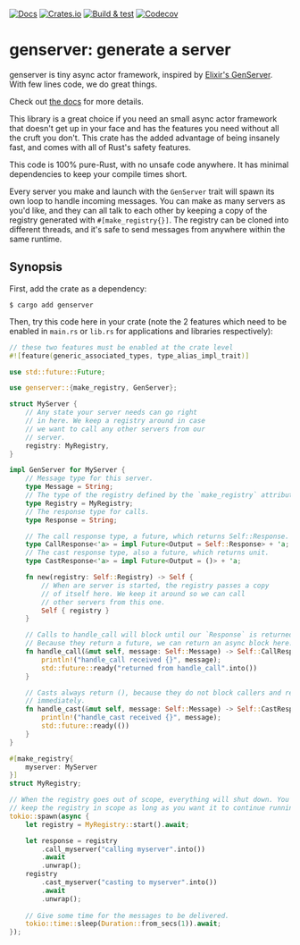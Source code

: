 [![Docs](https://docs.rs/genserver/badge.svg)](https://docs.rs/genserver) [![Crates.io](https://img.shields.io/crates/v/genserver)](https://crates.io/crates/genserver) [![Build & test](https://github.com/brndnmtthws/genserver/actions/workflows/build-and-test.yml/badge.svg)](https://github.com/brndnmtthws/genserver/actions/workflows/build-and-test.yml) [![Codecov](https://img.shields.io/codecov/c/github/brndnmtthws/genserver)](https://app.codecov.io/gh/brndnmtthws/genserver/)

# genserver: generate a server

genserver is tiny async actor framework, inspired by [Elixir's
GenServer](https://hexdocs.pm/elixir/GenServer.html). With few lines code, we do
great things.

Check out [the docs](https://docs.rs/genserver) for more details.

This library is a great choice if you need an small async actor framework that
doesn't get up in your face and has the features you need without all the cruft
you don't. This crate has the added advantage of being insanely fast, and comes
with all of Rust's safety features.

This code is 100% pure-Rust, with no unsafe code anywhere. It has minimal
dependencies to keep your compile times short.

Every server you make and launch with the `GenServer` trait will spawn its own
loop to handle incoming messages. You can make as many servers as you'd like,
and they can all talk to each other by keeping a copy of the registry generated
with `#[make_registry{}]`. The registry can be cloned into different threads,
and it's safe to send messages from anywhere within the same runtime.

## Synopsis

First, add the crate as a dependency:

```console
$ cargo add genserver
```

Then, try this code here in your crate (note the 2 features which need to be
enabled in `main.rs` or `lib.rs` for applications and libraries respectively):

```rust
// these two features must be enabled at the crate level
#![feature(generic_associated_types, type_alias_impl_trait)]

use std::future::Future;

use genserver::{make_registry, GenServer};

struct MyServer {
    // Any state your server needs can go right
    // in here. We keep a registry around in case
    // we want to call any other servers from our
    // server.
    registry: MyRegistry,
}

impl GenServer for MyServer {
    // Message type for this server.
    type Message = String;
    // The type of the registry defined by the `make_registry` attribute macro.
    type Registry = MyRegistry;
    // The response type for calls.
    type Response = String;

    // The call response type, a future, which returns Self::Response.
    type CallResponse<'a> = impl Future<Output = Self::Response> + 'a;
    // The cast response type, also a future, which returns unit.
    type CastResponse<'a> = impl Future<Output = ()> + 'a;

    fn new(registry: Self::Registry) -> Self {
        // When are server is started, the registry passes a copy
        // of itself here. We keep it around so we can call
        // other servers from this one.
        Self { registry }
    }

    // Calls to handle_call will block until our `Response` is returned.
    // Because they return a future, we can return an async block here.
    fn handle_call(&mut self, message: Self::Message) -> Self::CallResponse<'_> {
        println!("handle_call received {}", message);
        std::future::ready("returned from handle_call".into())
    }

    // Casts always return (), because they do not block callers and return
    // immediately.
    fn handle_cast(&mut self, message: Self::Message) -> Self::CastResponse<'_> {
        println!("handle_cast received {}", message);
        std::future::ready(())
    }
}

#[make_registry{
    myserver: MyServer
}]
struct MyRegistry;

// When the registry goes out of scope, everything will shut down. You have to
// keep the registry in scope as long as you want it to continue running.
tokio::spawn(async {
    let registry = MyRegistry::start().await;

    let response = registry
        .call_myserver("calling myserver".into())
        .await
        .unwrap();
    registry
        .cast_myserver("casting to myserver".into())
        .await
        .unwrap();
    
    // Give some time for the messages to be delivered.
    tokio::time::sleep(Duration::from_secs(1)).await;
});
```
